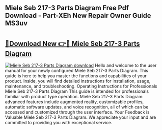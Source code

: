## Miele Seb 217-3 Parts Diagram Free Pdf Download - Part-XEh New Repair Owner Guide MS3uv

# <h2><a href="http://dfhfhx.blite.top/?on=Miele+Seb+217-3+Parts+Diagram">🔗Download New 👉🔴 Miele Seb 217-3 Parts Diagram</a></h2>

[![Miele Seb 217-3 Parts Diagram download](https://i.imgur.com/lujVjoI.png)](http://dfhfhx.blite.top/?on=Miele+Seb+217-3+Parts+Diagram)
Hello and welcome to the user manual for your newly configured Miele Seb 217-3 Parts Diagram. This guide is here to help you master the functions and capabilities of your product. Inside, you will find detailed instructions for installation, usage, maintenance, and troubleshooting. Operating Instructions for Professionals Miele Seb 217-3 Parts Diagram This guide is intended for professionals familiar with product type operation. Miele Seb 217-3 Parts Diagram advanced features include augmented reality, customizable profiles, automatic software updates, and voice recognition, all of which can be accessed and customized through the user interface. Your Feedback is Valuable Miele Seb 217-3 Parts Diagram. We appreciate your input and are committed to providing you with exceptional service.
